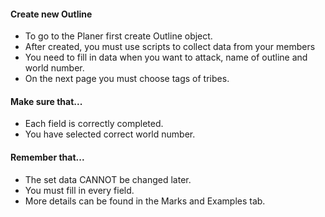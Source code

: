 #### Create new Outline
* To go to the Planer first create Outline object.
* After created, you must use scripts to collect data from your members
* You need to fill in data when you want to attack, name of outline and world number.
* On the next page you must choose tags of tribes.
#### Make sure that...
* Each field is correctly completed.
* You have selected correct world number.
#### Remember that...
* The set data CANNOT be changed later.
* You must fill in every field.
* More details can be found in the Marks and Examples tab.
